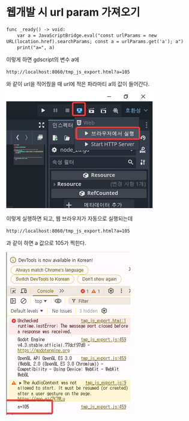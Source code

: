 # 웹개발 시 url param 가져오기

```gdscript
func _ready() -> void:
	var a = JavaScriptBridge.eval("const urlParams = new URL(location.href).searchParams; const a = urlParams.get('a'); a")
	print("a=", a)
```

이렇게 하면 gdscript의 변수 a에 

`http://localhost:8060/tmp_js_export.html?a=105`

와 같이 url을 적어줬을 때 url에 적은 파라마티 a의 값이 들어간다.

![](img/20250125202732.png)

이렇게 실행하면 되고, 웹 브라우저가 자동으로 실행되는데 

`http://localhost:8060/tmp_js_export.html?a=105`

과 같이 하면 a 값으로 105가 찍힌다.

![](img/20250125202908.png)